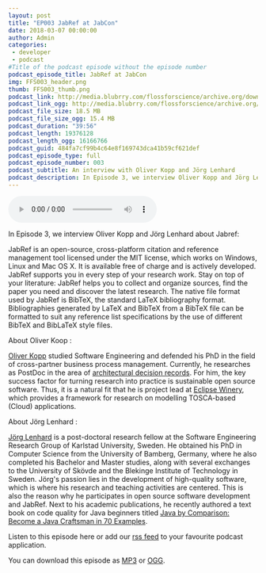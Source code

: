 ```yaml
---
layout: post
title: "EP003 JabRef at JabCon"
date: 2018-03-07 00:00:00
author: Admin
categories: 
 - developer 
 - podcast
#Title of the podcast episode without the episode number
podcast_episode_title: JabRef at JabCon
img: FFS003_header.png
thumb: FFS003_thumb.png
podcast_link: http://media.blubrry.com/flossforscience/archive.org/download/Flossforscience-Ep003JabrefAtJabcon/FlossforscienceEp003.mp3
podcast_link_ogg: http://media.blubrry.com/flossforscience/archive.org/download/Flossforscience-Ep003JabrefAtJabcon/FlossforscienceEp003.ogg
podcast_file_size: 18.5 MB
podcast_file_size_ogg: 15.4 MB
podcast_duration: "39:56"
podcast_length: 19376128
podcast_length_ogg: 16166766
podcast_guid: 484fa7cf99b4c64e8f169743dca41b59cf621def
podcast_episode_type: full
podcast_episode_number: 003
podcast_subtitle: An interview with Oliver Kopp and Jörg Lenhard
podcast_description: In Episode 3, we interview Oliver Kopp and Jörg Lenhard about the reference management tool Jabref.
---
```


<audio controls>
  <source src="https://media.blubrry.com/flossforscience/archive.org/download/Flossforscience-Ep003JabrefAtJabcon/FlossforscienceEp003.ogg" type="audio/ogg">
  <source src="https://media.blubrry.com/flossforscience/archive.org/download/Flossforscience-Ep003JabrefAtJabcon/FlossforscienceEp003.mp3" type="audio/mpeg">
Your browser does not support the audio element.
</audio>

In Episode 3, we interview Oliver Kopp and Jörg Lenhard about Jabref:

JabRef is an open-source, cross-platform citation and reference management tool licensed under the MIT license, which works on Windows, Linux and Mac OS X. It is available free of charge and is actively developed. JabRef supports you in every step of your research work. Stay on top of your literature: JabRef helps you to collect and organize sources, find the paper you need and discover the latest research. The native file format used by JabRef is BibTeX, the standard LaTeX bibliography format. Bibliographies generated by LaTeX and BibTeX from a BibTeX file can be formatted to suit any reference list specifications by the use of different BibTeX and BibLaTeX style files.

About Oliver Koop : 

[Oliver Kopp](https://orcid.org/0000-0001-6962-4290) studied Software Engineering and defended his PhD in the field of cross-partner business process management. Currently, he researches as PostDoc in the area of [architectural decision records](https://adr.github.io/). For him, the key success factor for turning research into practice is sustainable open source software. Thus, it is a natural fit that he is project lead at [Eclipse Winery](https://eclipse.github.io/winery/), which provides a framework for research on modelling TOSCA-based (Cloud) applications.

About Jörg Lenhard : 

[Jörg Lenhard](https://joerglenhard.wordpress.com/) is a post-doctoral research fellow at the Software Engineering Research Group of Karlstad University, Sweden. He obtained his PhD in Computer Science from the University of Bamberg, Germany, where he also completed his Bachelor and Master studies, along with several exchanges to the University of Skövde and the Blekinge Institute of Technology in Sweden. Jörg's passion lies in the development of high-quality software, which is where his research and teaching activities are centered. This is also the reason why he participates in open source software development and JabRef. Next to his academic publications, he recently authored a text book on code quality for Java beginners titled [Java by Comparison: Become a Java Craftsman in 70 Examples](https://pragprog.com/book/javacomp/java-by-comparison).

Listen to this episode here or add our [rss feed](https://flossforscience.github.io/feed.xml) to your favourite podcast application. 

You can download this episode as [MP3](https://media.blubrry.com/flossforscience/archive.org/download/Flossforscience-Ep003JabrefAtJabcon/FlossforscienceEp003.mp3) or [OGG](https://media.blubrry.com/flossforscience/archive.org/download/Flossforscience-Ep003JabrefAtJabcon/FlossforscienceEp003.ogg). 
